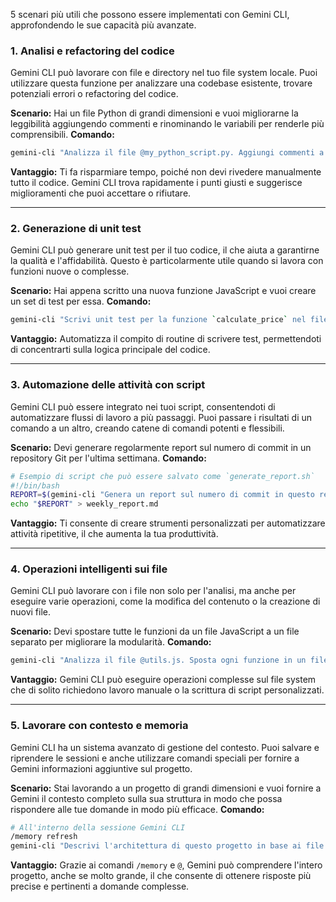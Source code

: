 5 scenari più utili che possono essere implementati con Gemini CLI, approfondendo le sue capacità più avanzate.

### 1. **Analisi e refactoring del codice**

Gemini CLI può lavorare con file e directory nel tuo file system locale. Puoi utilizzare questa funzione per analizzare una codebase esistente, trovare potenziali errori o refactoring del codice.

**Scenario:** Hai un file Python di grandi dimensioni e vuoi migliorarne la leggibilità aggiungendo commenti e rinominando le variabili per renderle più comprensibili.
**Comando:**

```bash
gemini-cli "Analizza il file @my_python_script.py. Aggiungi commenti a ogni funzione e variabile. Se i nomi delle variabili non sono informativi, suggerisci quelli più appropriati."
```

**Vantaggio:** Ti fa risparmiare tempo, poiché non devi rivedere manualmente tutto il codice. Gemini CLI trova rapidamente i punti giusti e suggerisce miglioramenti che puoi accettare o rifiutare.

-----

### 2. **Generazione di unit test**

Gemini CLI può generare unit test per il tuo codice, il che aiuta a garantirne la qualità e l'affidabilità. Questo è particolarmente utile quando si lavora con funzioni nuove o complesse.

**Scenario:** Hai appena scritto una nuova funzione JavaScript e vuoi creare un set di test per essa.
**Comando:**

```bash
gemini-cli "Scrivi unit test per la funzione `calculate_price` nel file @product_logic.js. I test dovrebbero coprire diversi scenari, inclusi i casi limite."
```

**Vantaggio:** Automatizza il compito di routine di scrivere test, permettendoti di concentrarti sulla logica principale del codice.

-----

### 3. **Automazione delle attività con script**

Gemini CLI può essere integrato nei tuoi script, consentendoti di automatizzare flussi di lavoro a più passaggi. Puoi passare i risultati di un comando a un altro, creando catene di comandi potenti e flessibili.

**Scenario:** Devi generare regolarmente report sul numero di commit in un repository Git per l'ultima settimana.
**Comando:**

```bash
# Esempio di script che può essere salvato come `generate_report.sh`
#!/bin/bash
REPORT=$(gemini-cli "Genera un report sul numero di commit in questo repository per l'ultima settimana, utilizzando git log. Il report dovrebbe essere in formato elenco puntato.")
echo "$REPORT" > weekly_report.md
```

**Vantaggio:** Ti consente di creare strumenti personalizzati per automatizzare attività ripetitive, il che aumenta la tua produttività.

-----

### 4. **Operazioni intelligenti sui file**

Gemini CLI può lavorare con i file non solo per l'analisi, ma anche per eseguire varie operazioni, come la modifica del contenuto o la creazione di nuovi file.

**Scenario:** Devi spostare tutte le funzioni da un file JavaScript a un file separato per migliorare la modularità.
**Comando:**

```bash
gemini-cli "Analizza il file @utils.js. Sposta ogni funzione in un file separato, nominandolo con il nome della funzione. Rimuovi le funzioni dal file originale e sostituiscile con le importazioni."
```

**Vantaggio:** Gemini CLI può eseguire operazioni complesse sul file system che di solito richiedono lavoro manuale o la scrittura di script personalizzati.

-----

### 5. **Lavorare con contesto e memoria**

Gemini CLI ha un sistema avanzato di gestione del contesto. Puoi salvare e riprendere le sessioni e anche utilizzare comandi speciali per fornire a Gemini informazioni aggiuntive sul progetto.

**Scenario:** Stai lavorando a un progetto di grandi dimensioni e vuoi fornire a Gemini il contesto completo sulla sua struttura in modo che possa rispondere alle tue domande in modo più efficace.
**Comando:**

```bash
# All'interno della sessione Gemini CLI
/memory refresh
gemini-cli "Descrivi l'architettura di questo progetto in base ai file nella directory corrente."
```

**Vantaggio:** Grazie ai comandi `/memory` e `@`, Gemini può comprendere l'intero progetto, anche se molto grande, il che consente di ottenere risposte più precise e pertinenti a domande complesse.
